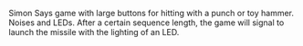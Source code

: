 Simon Says game with large buttons for hitting with a punch or toy hammer. Noises and LEDs. After a certain sequence length, the game will signal to launch the missile with the lighting of an LED.